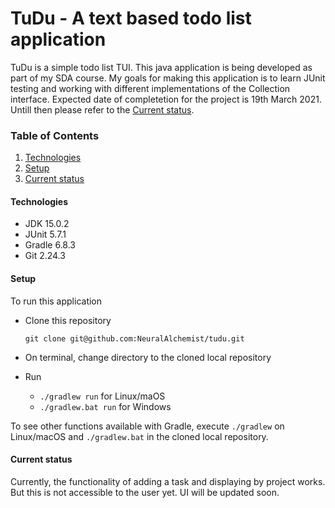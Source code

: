 # TuDu - A text based todo list application
TuDu is a simple todo list TUI. This java application is being developed as part of my SDA course. My goals for making this application is to learn JUnit testing and working with different implementations of the Collection interface. Expected date of completetion for the project is 19th March 2021. Untill then please refer to the [Current status](#current-status).  

### Table of Contents
1. [Technologies](#technologies)
2. [Setup](#setup)
3. [Current status](#current-status)

#### Technologies
- JDK 15.0.2
- JUnit 5.7.1 
- Gradle 6.8.3
- Git  2.24.3

#### Setup
To run this application
- Clone this repository  

  ```git clone git@github.com:NeuralAlchemist/tudu.git```

- On terminal, change directory to the cloned local repository

- Run 

  -  ```./gradlew run``` for  Linux/maOS
  - ```./gradlew.bat run``` for Windows 

To see other functions available with Gradle, execute ```./gradlew``` on Linux/macOS and ```./gradlew.bat``` in the cloned local repository.

#### Current status
Currently, the functionality of adding a task and displaying by project works. 
But this is not accessible to the user yet. UI will be updated soon. 

   

